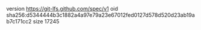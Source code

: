 version https://git-lfs.github.com/spec/v1
oid sha256:d5344444b3c1882a4a97e79a23e67012fed0127d578d520d23ab19ab7c171cc2
size 17245
